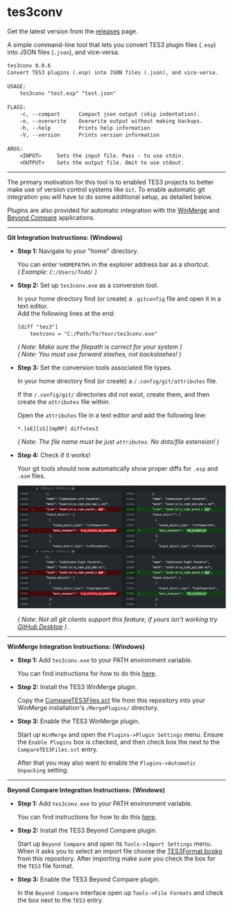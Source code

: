 # tes3conv

Get the latest version from the [releases](https://github.com/Greatness7/tes3conv/releases) page.

A simple command-line tool that lets you convert TES3 plugin files (`.esp`) into JSON files (`.json`), and vice-versa.

```
tes3conv 0.0.6
Convert TES3 plugins (.esp) into JSON files (.json), and vice-versa.

USAGE:
    tes3conv "test.esp" "test.json"

FLAGS:
    -c, --compact      Compact json output (skip indentation).
    -o, --overwrite    Overwrite output without making backups.
    -h, --help         Prints help information
    -V, --version      Prints version information

ARGS:
    <INPUT>     Sets the input file. Pass - to use stdin.
    <OUTPUT>    Sets the output file. Omit to use stdout.
```

---

The primary motivation for this tool is to enabled TES3 projects to better make use of version control systems like `Git`. To enable automatic git integration you will have to do some additional setup, as detailed below.

Plugins are also provided for automatic integration with the [WinMerge](https://winmerge.org/?lang=en) and [Beyond Compare](https://www.scootersoftware.com/) applications.

---

**Git Integration Instructions: (Windows)**

- **Step 1:** Navigate to your "home" directory.  

  You can enter `%HOMEPATH%` in the explorer address bar as a shortcut.  
  *( Example: `C:/Users/Todd/` )*

- **Step 2:** Set up `tes3conv.exe` as a conversion tool.  

  In your home directory find (or create) a `.gitconfig` file and open it in a text editor.  
  Add the following lines at the end:
  ```
  [diff "tes3"]
      textconv = "C:/Path/To/Your/tes3conv.exe"
  ```
  *( Note: Make sure the filepath is correct for your system )*  
  *( Note: You must use forward slashes, not backslashes! )*


- **Step 3:** Set the conversion tools associated file types.  

  In your home directory find (or create) a `/.config/git/attributes` file.
  
  If the `/.config/git/` directories did not exist, create them, and then create the `attributes` file within.
  
  Open the `attributes` file in a text editor and add the following line:
  ```
  *.[eE][sS][mpMP] diff=tes3
  ```
  *( Note: The file name must be just `attributes`. No dots/file extension! )*


- **Step 4:** Check if it works!

  Your git tools should now automatically show proper diffs for `.esp` and `.esm` files.

  ![](assets/example.png?raw=true "Title")

    *( Note: Not all git clients support this feature, if yours isn't working try [GitHub Desktop](https://desktop.github.com) )*.

---

**WinMerge Integration Instructions: (Windows)**

- **Step 1:** Add `tes3conv.exe` to your PATH environment variable.

  You can find instructions for how to do this [here](https://www.howtogeek.com/118594/how-to-edit-your-system-path-for-easy-command-line-access/).

- **Step 2:** Install the TES3 WinMerge plugin.

  Copy the [CompareTES3Files.sct](https://github.com/Greatness7/tes3conv/tree/master/plugins/WinMerge) file from this repository into your WinMerge installation's `/MergePlugins/` directory.

- **Step 3:** Enable the TES3 WinMerge plugin.

  Start up `WinMerge` and open the `Plugins->Plugin Settings` menu. Ensure the `Enable Plugins` box is checked, and then check box the next to the `CompareTES3Files.sct` entry.

  After that you may also want to enable the `Plugins->Automatic Unpacking` setting.

---

**Beyond Compare Integration Instructions: (Windows)**

- **Step 1:** Add `tes3conv.exe` to your PATH environment variable.

  You can find instructions for how to do this [here](https://www.howtogeek.com/118594/how-to-edit-your-system-path-for-easy-command-line-access/).

- **Step 2:** Install the TES3 Beyond Compare plugin.

  Start up `Beyond Compare` and open its `Tools->Import Settings` menu. When it asks you to select an import file choose the [TES3Format.bcpkg](https://github.com/Greatness7/tes3conv/tree/master/plugins/Beyond%20Compare) from this repository. After importing make sure you check the box for the `TES3` file format.

- **Step 3:** Enable the TES3 Beyond Compare plugin.

  In the `Beyond Compare` interface open up `Tools->File Formats` and check the box next to the `TES3` entry.
